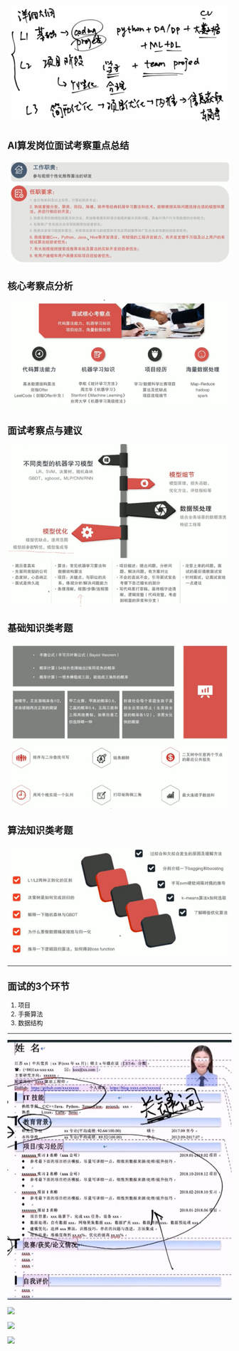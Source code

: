 ![](docs/01attachment/docs/Work/求职知识储备/面试技巧/IMG-2024-07-31-15-50.png)

## AI算发岗位面试考察重点总结

![任职要求总结](docs/01attachment/docs/Work/求职知识储备/面试技巧/IMG-2024-07-31-15-50-1.png)

## 核心考察点分析

![](docs/01attachment/docs/Work/求职知识储备/面试技巧/IMG-2024-07-31-15-50-2.png)

## 面试考察点与建议

![alt text](docs/01attachment/docs/Work/求职知识储备/面试技巧/IMG-2024-07-31-15-50-3.png)
![alt text](docs/01attachment/docs/Work/求职知识储备/面试技巧/IMG-2024-07-31-15-50-4.png)

## 基础知识类考题

![alt text](docs/01attachment/docs/Work/求职知识储备/面试技巧/IMG-2024-07-31-15-50-5.png)
![alt text](docs/01attachment/docs/Work/求职知识储备/面试技巧/IMG-2024-07-31-15-50-6.png)

## 算法知识类考题

![alt text](docs/01attachment/docs/Work/求职知识储备/面试技巧/IMG-2024-07-31-15-50-7.png)

----

## 面试的3个环节

1. 项目
2. 手撕算法
3. 数据结构

---
![](docs/01attachment/docs/Work/求职知识储备/面试技巧/IMG-2024-07-31-15-50-8.png)

![](IMG-2024-07-31-15-50-9.png)

![](IMG-2024-07-31-15-50-10.png)

![](IMG-2024-07-31-15-50-11.png)